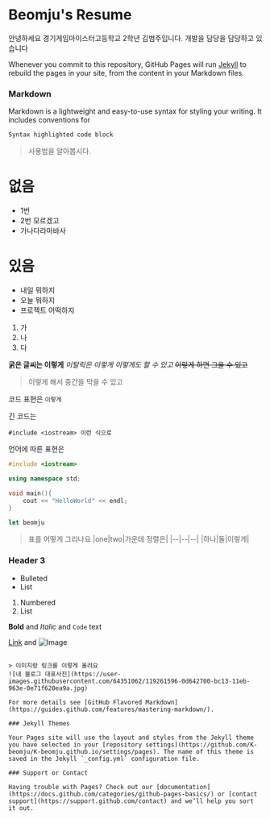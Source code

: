 # Beomju's Resume

안녕하세요 경기게임마이스터고등학교 2학년 김범주입니다.   개발을 담당을 담당하고 있습니다

Whenever you commit to this repository, GitHub Pages will run [Jekyll](https://jekyllrb.com/) to rebuild the pages in your site, from the content in your Markdown files.

### Markdown

Markdown is a lightweight and easy-to-use syntax for styling your writing. It includes conventions for

```markdown
Syntax highlighted code block
```

> 사용법을 알아봅시다.

# 없음
- 1번
- 2번 모르겠고
- 가나다라마바사

# 있음
- 내일 뭐하지
- 오늘 뭐하지
- 프로젝트 어떡하지

1. 가
2. 나
3. 다

**굵은 글씨는 이렇게**
_이탈릭은 이렇게_
*이렇게도 할 수 있고*
~~이렇게 하면 그을 수 있고~~

> 이렇게 해서 중간을 막을 수 있고

코드 표현은 `이렇게`

긴 코드는
```
#include <iostream> 이런 식으로
```

언어에 따른 표현은
```cpp
#include <iostream>

using namespace std;

void main(){
    cout << "HelloWorld" << endl;
}
```

```js
let beomju
```

> 표를 어떻게 그리나요
|one|two|가운데 정렬은|
|--|--|*--*|
|하나|둘|이렇게|

### Header 3

- Bulleted
- List

1. Numbered
2. List

**Bold** and _Italic_ and `Code` text

[Link](url) and ![Image](src)
```

> 이미지랑 링크를 이렇게 올려요
![내 블로그 대표사진](https://user-images.githubusercontent.com/64351062/119261596-0d642700-bc13-11eb-963e-0e71f620ea9a.jpg)

For more details see [GitHub Flavored Markdown](https://guides.github.com/features/mastering-markdown/).

### Jekyll Themes

Your Pages site will use the layout and styles from the Jekyll theme you have selected in your [repository settings](https://github.com/K-beomju/K-beomju.github.io/settings/pages). The name of this theme is saved in the Jekyll `_config.yml` configuration file.

### Support or Contact

Having trouble with Pages? Check out our [documentation](https://docs.github.com/categories/github-pages-basics/) or [contact support](https://support.github.com/contact) and we’ll help you sort it out.
